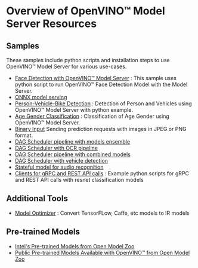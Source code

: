 # Overview of OpenVINO&trade; Model Server Resources


## Samples

These samples include python scripts and installation steps to use OpenVINO&trade; Model Server for various use-cases. 

- [Face Detection with OpenVINO&trade; Model Server](./face_detection_script_example.md#example-of-face-detection-with-openvino-model-server) : This sample uses python script to run OpenVINO&trade; Face Detection Model with the Model Server.
- [ONNX model serving](ovms_onnx_example.md)
- [Person-Vehicle-Bike Detection](./face_detection_script_example.md#running-person-vehicle-detection-with-example-script) : Detection of Person and Vehicles using OpenVINO&trade; Model Server with python example.
- [Age Gender Classification](./age_gender_guide.md) : Classification of Age Gender using OpenVINO&trade; Model Server.
- [Binary Input](./binary_input.md) Sending prediction requests with images in JPEG or PNG format.
- [DAG Scheduler pipeline with models ensemble](ensemble_scheduler.md)
- [DAG Scheduler with OCR pipeline](east_ocr.md)
- [DAG Scheduler pipeline with combined models](combined_model_dag.md)
- [DAG Scheduler with vehicle detection](vehicle_detection.md)
- [Stateful model for audio recognition](stateful_model.md)     
- [Clients for gRPC and REST API calls](https://github.com/openvinotoolkit/model_server/tree/main/example_client) : Example python scripts for gRPC and REST API calls with resnet classification models

## Additional Tools

- [Model Optimizer](https://docs.openvinotoolkit.org/latest/openvino_docs_MO_DG_prepare_model_convert_model_Converting_Model.html) : Convert TensorFLow, Caffe, etc models to IR models

## Pre-trained Models

- [Intel's Pre-trained Models from Open Model Zoo](https://docs.openvinotoolkit.org/latest/omz_models_intel_index.html)
- [Public Pre-trained Models Available with OpenVINO&trade; from Open Model Zoo](https://docs.openvinotoolkit.org/latest/omz_models_public_index.html)